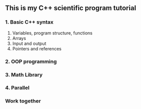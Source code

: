 ## This is my C++ scientific program tutorial

### 1. Basic C++ syntax
  1. Variables, program structure, functions
  2. Arrays
  3. Input and output
  4. Pointers and references

### 2. OOP programming


### 3. Math Library


### 4. Parallel


### Work together
